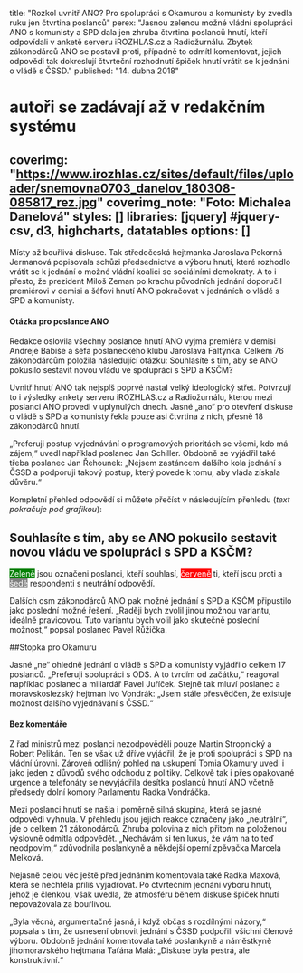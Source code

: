 title: "Rozkol uvnitř ANO? Pro spolupráci s Okamurou a komunisty by zvedla ruku jen čtvrtina poslanců"
perex: "Jasnou zelenou možné vládní spolupráci ANO s komunisty a SPD dala jen zhruba čtvrtina poslanců hnutí, kteří odpovídali v anketě serveru iROZHLAS.cz a Radiožurnálu. Zbytek zákonodárců ANO se postavil proti, případně to odmítl komentovat, jejich odpovědi tak dokreslují čtvrteční rozhodnutí špiček hnutí vrátit se k jednání o vládě s ČSSD."
published: "14. dubna 2018"
# autoři se zadávají až v redakčním systému
coverimg: "https://www.irozhlas.cz/sites/default/files/uploader/snemovna0703_danelov_180308-085817_rez.jpg"
coverimg_note: "Foto: Michalea Danelová"
styles: []
libraries: [jquery] #jquery-csv, d3, highcharts, datatables
options: []
---

Místy až bouřlivá diskuse. Tak středočeská hejtmanka Jaroslava Pokorná Jermanová popisovala schůzi předsednictva a výboru hnutí, které rozhodlo vrátit se k jednání o možné vládní koalici se sociálními demokraty. A to i přesto, že prezident Miloš Zeman po krachu původních jednání doporučil premiérovi v demisi a šéfovi hnutí ANO pokračovat v jednáních o vládě s SPD a komunisty.

<right>
<h4>Otázka pro poslance ANO</h4> 
Redakce oslovila všechny poslance hnutí ANO vyjma premiéra v demisi Andreje Babiše a šéfa poslaneckého klubu Jaroslava Faltýnka. Celkem 76 zákonodárcům položila následující otázku: Souhlasíte s tím, aby se ANO pokusilo sestavit novou vládu ve spolupráci s SPD a KSČM?
</right>

Uvnitř hnutí ANO tak nejspíš poprvé nastal velký ideologický střet. Potvrzují to i výsledky ankety serveru iROZHLAS.cz a Radiožurnálu, kterou mezi poslanci ANO provedl v uplynulých dnech. Jasné „ano“ pro otevření diskuse o vládě s SPD a komunisty řekla pouze asi čtvrtina z nich, přesně 18 zákonodárců hnutí.

„Preferuji postup vyjednávání o programových prioritách se všemi, kdo má zájem,“ uvedl například poslanec Jan Schiller. Obdobně se vyjádřil také třeba poslanec Jan Řehounek: „Nejsem zastáncem dalšího kola jednání s ČSSD a podporuji takový postup, který povede k tomu, aby vláda získala důvěru.“

Kompletní přehled odpovědí si můžete přečíst v následujícím přehledu (<em>text pokračuje pod grafikou</em>):

<wide>
	<h2>Souhlasíte s tím, aby se ANO pokusilo sestavit novou vládu ve spolupráci s SPD a KSČM?</h2>
	<p><span style="color:white;background-color:green">Zeleně</span> jsou označeni poslanci, kteří souhlasí, <span style="color:white;background-color:red">červeně</span> ti, kteří jsou proti a <span style="color:white;background-color:grey">šedě</span> respondenti s neutrální odpovědí. </p>
	<div id="anketa"></div> 
</wide>

Dalších osm zákonodárců ANO pak možné jednání s SPD a KSČM připustilo jako poslední možné řešení. „Raději bych zvolil jinou možnou variantu, ideálně pravicovou. Tuto variantu bych volil jako skutečně poslední možnost,“ popsal poslanec Pavel Růžička.

##Stopka pro Okamuru

Jasné „ne“ ohledně jednání o vládě s SPD a komunisty vyjádřilo celkem 17 poslanců. „Preferuji spolupráci s ODS. A to tvrdím od začátku,“ reagoval například poslanec a miliardář Pavel Juříček. Stejně tak mluví poslanec a moravskoslezský hejtman Ivo Vondrák: „Jsem stále přesvědčen, že existuje možnost dalšího vyjednávání s ČSSD.“

<right>
<h4>Bez komentáře</h4>
Z řad ministrů mezi poslanci nezodpověděli pouze Martin Stropnický a Robert Pelikán. Ten se však už dříve vyjádřil, že je proti spolupráci s SPD na vládní úrovni. Zároveň odlišný pohled na uskupení Tomia Okamury uvedl i jako jeden z důvodů svého odchodu z politiky. Celkově tak i přes opakované urgence a telefonáty se nevyjádřila desítka poslanců hnutí ANO včetně předsedy dolní komory Parlamentu Radka Vondráčka.
</right>

Mezi poslanci hnutí se našla i poměrně silná skupina, která se jasné odpovědi vyhnula. V přehledu jsou jejich reakce označeny jako „neutrální“, jde o celkem 21 zákonodárců. Zhruba polovina z nich přitom na položenou výslovně odmítla odpovědět. „Nechávám si ten luxus, že vám na to teď neodpovím,“ zdůvodnila poslankyně a někdejší operní zpěvačka Marcela Melková.

Nejasně celou věc ještě před jednáním komentovala také Radka Maxová, která se nechtěla příliš vyjadřovat. Po čtvrtečním jednání výboru hnutí, jehož je členkou, však uvedla, že atmosféru během diskuse špiček hnutí nepovažovala za bouřlivou.

„Byla věcná, argumentačně jasná, i když občas s rozdílnými názory,“ popsala s tím, že usnesení obnovit jednání s ČSSD podpořili všichni členové výboru. Obdobně jednání komentovala také poslankyně a náměstkyně jihomoravského hejtmana Taťána Malá: „Diskuse byla pestrá, ale konstruktivní.“